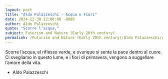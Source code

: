 ```yaml
---
layout: post
title: "Aldo Palazzeschi - Acqua e Fiori"
date: 2024-12-30 12:00:00 -0000
author: Aldo Palazzeschi
quote: "Scorre l’acqua,"
subject: Futurism and Nature (Early 20th century)
permalink: /Futurism and Nature (Early 20th century)/Aldo Palazzeschi/Aldo Palazzeschi - Acqua e Fiori
---
```


Scorre l’acqua,
el riflesso verde,
e ovunque si sente 
la pace dentro al cuore.
Ci svegliamo in questo lume,
e i fiori di primavera,
vengono a suggellare
l’amore della vita.

- Aldo Palazzeschi
